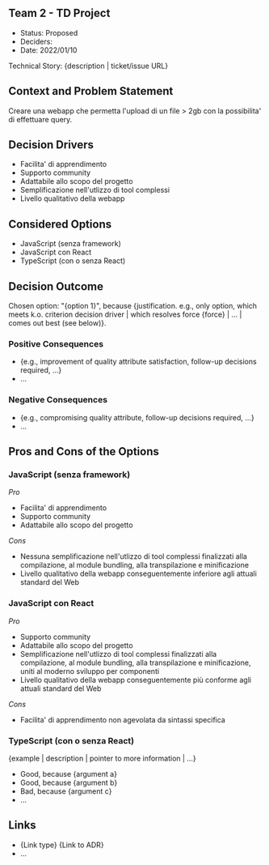 ## Team 2 - TD Project

- Status: Proposed
- Deciders:
- Date: 2022/01/10

Technical Story: {description | ticket/issue URL} <!-- optional -->

## Context and Problem Statement

Creare una webapp che permetta l'upload di un file > 2gb con la possibilita' di effettuare query.

## Decision Drivers

- Facilita' di apprendimento
- Supporto community
- Adattabile allo scopo del progetto
- Semplificazione nell'utlizzo di tool complessi
- Livello qualitativo della webapp

## Considered Options

- JavaScript (senza framework)
- JavaScript con React
- TypeScript (con o senza React)

## Decision Outcome

Chosen option: "{option 1}", because {justification. e.g., only option, which meets k.o. criterion decision driver | which resolves force {force} | … | comes out best (see below)}.

### Positive Consequences <!-- optional -->

- {e.g., improvement of quality attribute satisfaction, follow-up decisions required, …}
- …

### Negative Consequences <!-- optional -->

- {e.g., compromising quality attribute, follow-up decisions required, …}
- …

## Pros and Cons of the Options

### JavaScript (senza framework)

_Pro_

- Facilita' di apprendimento
- Supporto community
- Adattabile allo scopo del progetto

_Cons_

- Nessuna semplificazione nell'utlizzo di tool complessi finalizzati alla compilazione, al module bundling, alla transpilazione e minificazione
- Livello qualitativo della webapp conseguentemente inferiore agli attuali standard del Web

### JavaScript con React

_Pro_

- Supporto community
- Adattabile allo scopo del progetto
- Semplificazione nell'utlizzo di tool complessi finalizzati alla compilazione, al module bundling, alla transpilazione e minificazione, uniti al moderno sviluppo per componenti
- Livello qualitativo della webapp conseguentemente più conforme agli attuali standard del Web

_Cons_

- Facilita' di apprendimento non agevolata da sintassi specifica

### TypeScript (con o senza React)

{example | description | pointer to more information | …} <!-- optional -->

- Good, because {argument a}
- Good, because {argument b}
- Bad, because {argument c}
- … <!-- numbers of pros and cons can vary -->

## Links <!-- optional -->

- {Link type} {Link to ADR} <!-- example: Refined by [ADR-0005](0005-example.md) -->
- … <!-- numbers of links can vary -->

<!-- markdownlint-disable-file MD013 -->
